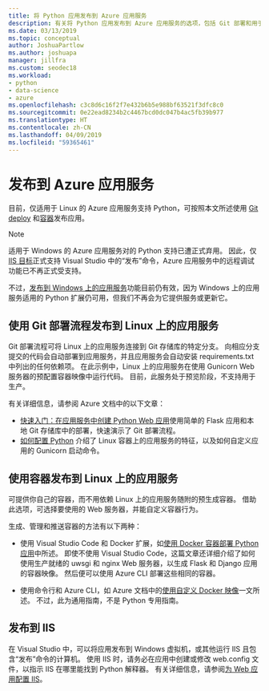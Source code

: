 ```yaml
---
title: 将 Python 应用发布到 Azure 应用服务
description: 有关将 Python 应用发布到 Azure 应用服务的选项，包括 Git 部署和用于 Linux 的容器，以及部署到 IIS。
ms.date: 03/13/2019
ms.topic: conceptual
author: JoshuaPartlow
ms.author: joshuapa
manager: jillfra
ms.custom: seodec18
ms.workload:
- python
- data-science
- azure
ms.openlocfilehash: c3c8d6c16f2f7e432b6b5e988bf63521f3dfc8c0
ms.sourcegitcommit: 0e22ead8234b2c4467bcd0dc047b4ac5fb39b977
ms.translationtype: HT
ms.contentlocale: zh-CN
ms.lasthandoff: 04/09/2019
ms.locfileid: "59365461"
---
```

# <a name="publish-to-azure-app-service"></a>发布到 Azure 应用服务

目前，仅适用于 Linux 的 Azure 应用服务支持 Python，可按照本文所述使用 [Git deploy](#publish-to-app-service-on-linux-using-git-deploy) 和[容器](#publish-to-app-service-on-linux-using-containers)发布应用。

> [!Note]
> 适用于 Windows 的 Azure 应用服务对的 Python 支持已遭正式弃用。 因此，仅 [IIS 目标](#publish-to-iis)正式支持 Visual Studio 中的“发布”命令，Azure 应用服务中的远程调试功能已不再正式受支持。
>
> 不过，[发布到 Windows 上的应用服务](publish-to-app-service-windows.md)功能目前仍有效，因为 Windows 上的应用服务适用的 Python 扩展仍可用，但我们不再会为它提供服务或更新它。

## <a name="publish-to-app-service-on-linux-using-git-deploy"></a>使用 Git 部署流程发布到 Linux 上的应用服务

Git 部署流程可将 Linux 上的应用服务连接到 Git 存储库的特定分支。 向相应分支提交的代码会自动部署到应用服务，并且应用服务会自动安装 requirements.txt 中列出的任何依赖项。 在此示例中，Linux 上的应用服务在使用 Gunicorn Web 服务器的预配置容器映像中运行代码。 目前，此服务处于预览阶段，不支持用于生产。

有关详细信息，请参阅 Azure 文档中的以下文章：

- [快速入门：在应用服务中创建 Python Web 应用](/azure/app-service/containers/quickstart-python?toc=%2Fpython%2Fazure%2FTOC.json)使用简单的 Flask 应用和本地 Git 存储库中的部署，快速演示了 Git 部署流程。
- [如何配置 Python](/azure/app-service/containers/how-to-configure-python) 介绍了 Linux 容器上的应用服务的特征，以及如何自定义应用的 Gunicorn 启动命令。

## <a name="publish-to-app-service-on-linux-using-containers"></a>使用容器发布到 Linux 上的应用服务

可提供你自己的容器，而不用依赖 Linux 上的应用服务随附的预生成容器。 借助此选项，可选择要使用的 Web 服务器，并能自定义容器行为。

生成、管理和推送容器的方法有以下两种：

- 使用 Visual Studio Code 和 Docker 扩展，如[使用 Docker 容器部署 Python 应用](https://code.visualstudio.com/docs/python/tutorial-deploy-containers)中所述。 即使不使用 Visual Studio Code，这篇文章还详细介绍了如何使用生产就绪的 uwsgi 和 nginx Web 服务器，以生成 Flask 和 Django 应用的容器映像。 然后便可以使用 Azure CLI 部署这些相同的容器。

- 使用命令行和 Azure CLI，如 Azure 文档中的[使用自定义 Docker 映像](/azure/app-service/containers/tutorial-custom-docker-image)一文所述。 不过，此为通用指南，不是 Python 专用指南。

## <a name="publish-to-iis"></a>发布到 IIS

在 Visual Studio 中，可以将应用发布到 Windows 虚拟机，或其他运行 IIS 且包含“发布”命令的计算机。 使用 IIS 时，请务必在应用中创建或修改 web.config 文件，以指示 IIS 在哪里能找到 Python 解释器。 有关详细信息，请参阅[为 Web 应用配置 IIS](configure-web-apps-for-iis-windows.md)。
